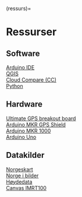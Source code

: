 (ressurs)=
# Ressurser


## Software
[Arduino IDE](https://www.arduino.cc) <br>
[QGIS](https://www.qgis.org) <br>
[Cloud Compare (CC)](https://www.cloudcompare.org) <br>
[Python](https://www.anaconda.com) <br>


## Hardware
[Ultimate GPS breakout board](https://www.adafruit.com/product/746) <br>
[Arduino MKR GPS Shield](https://store.arduino.cc/products/arduino-mkr-gps-shield?gad_source=1&gclid=Cj0KCQjws560BhCuARIsAHMqE0GcMGz16OT4DQchmQGp525-Cedd_PwuvEVKaMn0l7sHR5FsAh52r7caAg2YEALw_wcB) <br>
[Arduino MKR 1000](https://store.arduino.cc/products/arduino-mkr1000-wifi?selectedStore=eu) <br>
[Arduino Uno](https://store.arduino.cc/products/arduino-uno-rev3) <br>


## Datakilder
[Norgeskart](https://www.norgeskart.no) <br>
[Norge i bilder](https://www.norgeibilder.no) <br>
[Høydedata](https://www.hoydedata.no) <br>
[Canvas IMRT100](https://nmbu.instructure.com/courses/10981/files/folder/Geomatikk/data)
